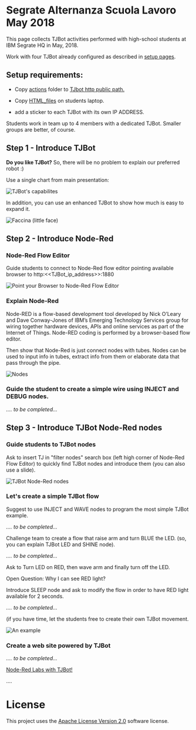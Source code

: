 # Segrate Alternanza Scuola Lavoro May 2018

This page collects TJBot activities performed with high-school students at IBM Segrate HQ in May, 2018.

Work with four TJBot already configured as described in [setup pages](https://github.com/fmanclossi/TJBot-playbook/tree/master/setup).

## Setup requirements:

* Copy [actions](Images/actions) folder to [TJbot http public path.](https://github.com/fmanclossi/TJBot-playbook/blob/master/setup/Setup_Node-Red_on_TJBot.md#setup-node-red-on-tjbot)

* Copy [HTML_files](HTML_files) on students laptop.

* add a sticker to each TJBot with its own IP ADDRESS.

Students work in team up to 4 members with a dedicated TJBot. Smaller groups are better, of course.

## Step 1 - Introduce TJBot

**Do you like TJBot?** So, there will be no problem to explain our preferred robot :)

Use a single chart from main presentation:

![TJBot's capabilites](Images/ASL_TJBot_capabilities.jpg)

In addition, you can use an enhanced TJBot to show how much is easy to expand it.

![Faccina (little face)](/Images/Faccina.jpg)


## Step 2 - Introduce Node-Red

### Node-Red Flow Editor

Guide students to connect to Node-Red flow editor pointing available browser to http:<<TJBot_ip_address>>:1880

![Point your Browser to Node-Red Flow Editor](Images/TJBot%20Lab%20-%20Node%20Reed%20Flow%20Editor.jpg)

### Explain Node-Red

Node-RED is a flow-based development tool developed by Nick O’Leary and Dave Conway-Jones of IBM’s Emerging Technology Services group for wiring together hardware devices, APIs and online services as part of the Internet of Things. Node-RED coding is performed by a browser-based flow editor.

Then show that Node-Red is just connect nodes with tubes. Nodes can be used to input info in tubes, extract info from them or elaborate data that pass through the pipe.

![Nodes](Images/TJBot%20Lab%20-%20Node%20Red%20Nodes.jpg)

### Guide the student to create a simple wire using INJECT and DEBUG nodes.

*.... to be completed...*

## Step 3 - Introduce TJBot Node-Red nodes

### Guide students to TJBot nodes

Ask to insert TJ in "filter nodes" search box (left high corner of Node-Red Flow Editor) to quickly find TJBot nodes and introduce them (you can also use a slide).

![TJBot Node-Red nodes](Images/TJBot%20Lab%20-%20TJBot%20nodes%20from%20JeanCarl%20Bisson.jpg)

### Let's create a simple TJBot flow

Suggest to use INJECT and WAVE nodes to program the most simple TJBot example.

*.... to be completed...*

Challenge team to create a flow that raise arm and turn BLUE the LED. (so, you can explain TJBot LED and SHINE node).

*.... to be completed...*

Ask to Turn LED on RED, then wave arm and finally turn off the LED.

Open Question: Why I can see RED light?

Introduce SLEEP node and ask to modify the flow in order to have RED light available for 2 seconds.

*.... to be completed...*

(if you have time, let the students free to create their own TJBot movement.

![An example](Images/TJBot%20Lab%20-%20Moving%20and%20Shining.jpg)

### Create a web site powered by TJBot

*.... to be completed...*

[Node-Red Labs with TJBot!](https://github.com/fmanclossi/TJBot-playbook/tree/master/examples/Segrate_ASL2018)

....

# License  
This project uses the [Apache License Version 2.0](../../LICENSE) software license.  
